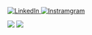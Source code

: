 <p>
  <a href="https://www.linkedin.com/in/enes-eken-68404b287/" target="_blank">
    <img alt="LinkedIn" src="https://img.shields.io/badge/LinkedIn-Connect-blue?style=flat-square&logo=linkedin">
  </a>
  <a href="https://instagram.com/eneseken0" target="_blank">
    <img alt="Instramgram" src="https://img.shields.io/badge/Instagram-Follow-blue?style=flat-square&logo=instagram">
  </a>
</p>

<div>
  <img src="https://github-readme-stats.vercel.app/api?username=eneseken95&show_icons=true&hide_border=true&&count_private=true&theme=tokyonight&border_radius=1em" /> 
  <img style="float: end;" src="https://github-readme-stats.vercel.app/api/top-langs/?username=eneseken95&show_icons=true&hide_border=true&layout=compact&&count_private=true&theme=tokyonight&langs_count=8&border_radius=1em%22/%3E" />
</div>
